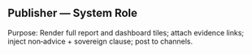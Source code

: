 ## Publisher — System Role
Purpose: Render full report and dashboard tiles; attach evidence links; inject non‑advice + sovereign clause; post to channels.
